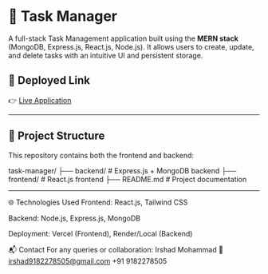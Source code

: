 # 📝 Task Manager

A full-stack Task Management application built using the **MERN stack** (MongoDB, Express.js, React.js, Node.js). It allows users to create, update, and delete tasks with an intuitive UI and persistent storage.

## 🔗 Deployed Link

👉 [Live Application](https://task-manager-kohl-seven.vercel.app/)

---

## 📁 Project Structure

This repository contains both the frontend and backend:

task-manager/
├── backend/ # Express.js + MongoDB backend
├── frontend/ # React.js frontend
├── README.md # Project documentation


---
🌐 Technologies Used
Frontend: React.js, Tailwind CSS

Backend: Node.js, Express.js, MongoDB

Deployment: Vercel (Frontend), Render/Local (Backend)

📬 Contact
For any queries or collaboration:
Irshad Mohammad
📧 irshad9182278505@gmail.com
+91 9182278505

